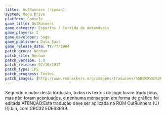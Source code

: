 ```yaml
---
title:  OutRunners (ripman)
system: Mega Drive
platform: Console
game_title: OutRunners
game_category: Esportes / Corrida de automóveis
game_players: 2
game_developer: Sega
game_publisher: Data East
game_release_date: ??/??/1994
patch_group: Nenhum
patch_site: Nenhum
patch_version: 1.0
patch_release: 07/10/2017
patch_type: IPS
patch_progress: Textos
patch_images: [http://www.romhackers.org/imagens/traducoes/%5BSMD%5D%20OutRunners%20-%20ripman%20-%201.png,http://www.romhackers.org/imagens/traducoes/%5BSMD%5D%20OutRunners%20-%20ripman%20-%202.png,http://www.romhackers.org/imagens/traducoes/%5BSMD%5D%20OutRunners%20-%20ripman%20-%203.png]
---
```

Segundo o autor desta tradução, todos os textos do jogo foram traduzidos, mas não foram acentuados, e nenhuma mensagem em forma de gráfico foi editada.ATENÇÃO:Esta tradução deve ser aplicada na ROM OutRunners (U) [!].bin, com CRC32 EDE636B9.